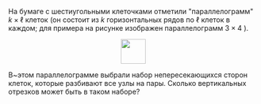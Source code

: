 На бумаге с шестиугольными клеточками отметили "параллелограмм" $k\times \ell$ клеток 
(он состоит из $k$ горизонтальных рядов по $\ell$ клеток в каждом;
для примера на рисунке изображен параллелограмм $3\times 4$ ).
<p align="center"><img src="https://matol.nomomon.repl.co/http:&&matol.kz&images&17&s2014_4.png" height="50"></p>
В~этом параллелограмме выбрали набор непересекающихся сторон клеток,
которые разбивают все узлы на пары. Сколько вертикальных отрезков может быть в таком наборе?